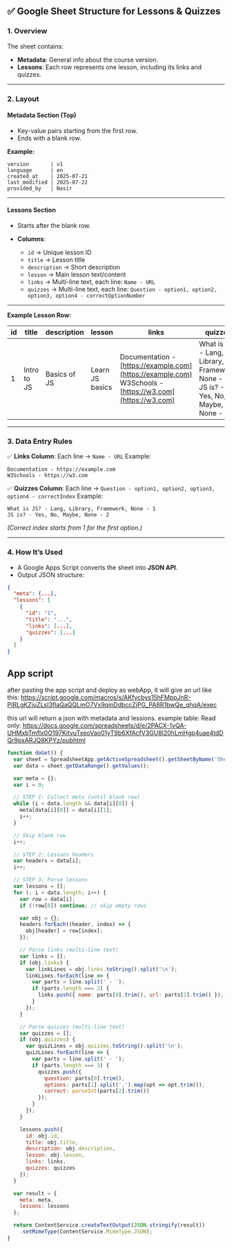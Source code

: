## ✅ **Google Sheet Structure for Lessons & Quizzes**

### **1. Overview**

The sheet contains:

* **Metadata**: General info about the course version.
* **Lessons**: Each row represents one lesson, including its links and quizzes.

---

### **2. Layout**

#### **Metadata Section (Top)**

* Key-value pairs starting from the first row.
* Ends with a blank row.

**Example:**

```
version       | v1
language      | en
created_at    | 2025-07-21
last_modified | 2025-07-22
provided_by   | Nasir
```

---

#### **Lessons Section**

* Starts after the blank row.
* **Columns**:

  * `id` → Unique lesson ID
  * `title` → Lesson title
  * `description` → Short description
  * `lesson` → Main lesson text/content
  * `links` → Multi-line text, each line: `Name - URL`
  * `quizzes` → Multi-line text, each line:
    `Question - option1, option2, option3, option4 - correctOptionNumber`

---

**Example Lesson Row:**

| id | title       | description  | lesson          | links                                                                                                      | quizzes                                                                               |
| -- | ----------- | ------------ | --------------- | ---------------------------------------------------------------------------------------------------------- | ------------------------------------------------------------------------------------- |
| 1  | Intro to JS | Basics of JS | Learn JS basics | Documentation - [https://example.com](https://example.com)<br>W3Schools - [https://w3.com](https://w3.com) | What is JS? - Lang, Library, Framework, None - 1<br>JS is? - Yes, No, Maybe, None - 2 |

---

### **3. Data Entry Rules**

✅ **Links Column**:
Each line → `Name - URL`
Example:

```
Documentation - https://example.com
W3Schools - https://w3.com
```

✅ **Quizzes Column**:
Each line → `Question - option1, option2, option3, option4 - correctIndex`
Example:

```
What is JS? - Lang, Library, Framework, None - 1
JS is? - Yes, No, Maybe, None - 2
```

*(Correct index starts from 1 for the first option.)*

---

### **4. How It’s Used**

* A Google Apps Script converts the sheet into **JSON API**.
* Output JSON structure:

```json
{
  "meta": {...},
  "lessons": [
    {
      "id": "1",
      "title": "...",
      "links": [...],
      "quizzes": [...]
    }
  ]
}
```

## App script
after pasting the app script and deploy as webApp, it will give an url like this:
https://script.google.com/macros/s/AKfycbys15hFMppJnR-PIRLgKZjuZLsI3flaQaQQLmO7Vx9qinDdbccZjPG_PA8R1bwQe_qhqA/exec

this url will return a json with metadata and lessions.
example table: Read only:
https://docs.google.com/spreadsheets/d/e/2PACX-1vQA-UHMxbTmflx0O197KitvuTxeoVao01yT9b6XfAcfV3GU8l20hLmHgp4uae4tdDQr9pxARJQ8KPYz/pubhtml
```js
function doGet() {
  var sheet = SpreadsheetApp.getActiveSpreadsheet().getSheetByName('Sheet1');
  var data = sheet.getDataRange().getValues();

  var meta = {};
  var i = 0;

  // STEP 1: Collect meta (until blank row)
  while (i < data.length && data[i][0]) {
    meta[data[i][0]] = data[i][1];
    i++;
  }

  // Skip blank row
  i++;

  // STEP 2: Lessons headers
  var headers = data[i];
  i++;

  // STEP 3: Parse lessons
  var lessons = [];
  for (; i < data.length; i++) {
    var row = data[i];
    if (!row[0]) continue; // skip empty rows

    var obj = {};
    headers.forEach((header, index) => {
      obj[header] = row[index];
    });

    // Parse links (multi-line text)
    var links = [];
    if (obj.links) {
      var linkLines = obj.links.toString().split('\n');
      linkLines.forEach(line => {
        var parts = line.split(' - ');
        if (parts.length === 2) {
          links.push({ name: parts[0].trim(), url: parts[1].trim() });
        }
      });
    }

    // Parse quizzes (multi-line text)
    var quizzes = [];
    if (obj.quizzes) {
      var quizLines = obj.quizzes.toString().split('\n');
      quizLines.forEach(line => {
        var parts = line.split(' - ');
        if (parts.length === 3) {
          quizzes.push({
            question: parts[0].trim(),
            options: parts[1].split(',').map(opt => opt.trim()),
            correct: parseInt(parts[2].trim())
          });
        }
      });
    }

    lessons.push({
      id: obj.id,
      title: obj.title,
      description: obj.description,
      lesson: obj.lesson,
      links: links,
      quizzes: quizzes
    });
  }

  var result = {
    meta: meta,
    lessons: lessons
  };

  return ContentService.createTextOutput(JSON.stringify(result))
    .setMimeType(ContentService.MimeType.JSON);
}
```
